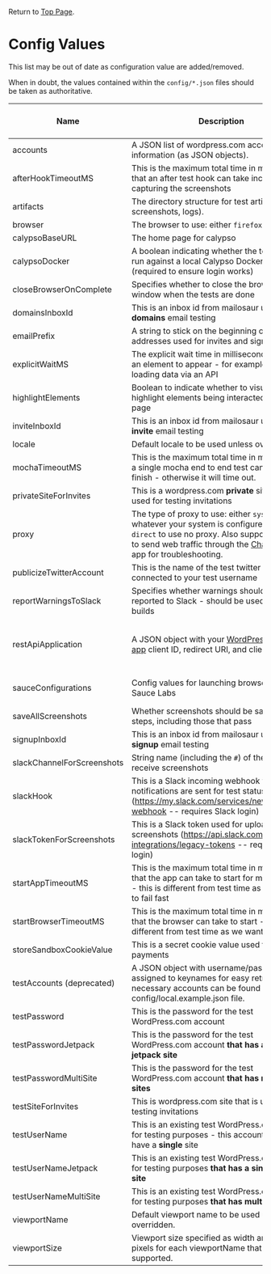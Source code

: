 Return to [Top Page](../README.md).

# Config Values

This list may be out of date as configuration value are added/removed.

When in doubt, the values contained within the `config/*.json` files should be taken as authoritative.

| Name                       | Description                                                                                                                                                                                                                                              | Example                                                                                                                                                                     | Required                        | Store in file? |
| -------------------------- | -------------------------------------------------------------------------------------------------------------------------------------------------------------------------------------------------------------------------------------------------------- | --------------------------------------------------------------------------------------------------------------------------------------------------------------------------- | ------------------------------- | -------------- |
| accounts                   | A JSON list of wordpress.com account information (as JSON objects).                                                                                                                                                                                      | [ { "username": "username", "password": "password", "site": "site.wordpress.com", "features": [] }, { "email": "passwordless@gmail.com", "features": [ "passwordless" ] } ] | No                              | **NO**         |
| afterHookTimeoutMS         | This is the maximum total time in milliseconds that an after test hook can take including capturing the screenshots                                                                                                                                      | 20000                                                                                                                                                                       | Yes                             | Yes            |
| artifacts                  | The directory structure for test artifacts (video, screenshots, logs).                                                                                                                                                                                   | { 'screenshots': 'screenshots'}                                                                                                                                             | Yes                             | Yes            |
| browser                    | The browser to use: either `firefox` or `chrome`                                                                                                                                                                                                         | `chrome`                                                                                                                                                                    | Yes                             | Yes            |
| calypsoBaseURL             | The home page for calypso                                                                                                                                                                                                                                | <https://wordpress.com>                                                                                                                                                     | Yes                             | Yes            |
| calypsoDocker              | A boolean indicating whether the tests will be run against a local Calypso Docker instance (required to ensure login works)                                                                                                                              | true                                                                                                                                                                        | No                              | Yes            |
| closeBrowserOnComplete     | Specifies whether to close the browser window when the tests are done                                                                                                                                                                                    | `true`                                                                                                                                                                      | Yes                             | Yes            |
| domainsInboxId             | This is an inbox id from mailosaur used for **domains** email testing                                                                                                                                                                                    | sad34id44ss                                                                                                                                                                 | Yes                             | **NO**         |
| emailPrefix                | A string to stick on the beginning of the e-mail addresses used for invites and signups                                                                                                                                                                  | username                                                                                                                                                                    | No                              | **NO**         |
| explicitWaitMS             | The explicit wait time in milliseconds to wait for an element to appear - for example a widget loading data via an API                                                                                                                                   | 10000                                                                                                                                                                       | Yes                             | Yes            |
| highlightElements          | Boolean to indicate whether to visually highlight elements being interacted with on the page                                                                                                                                                             | true                                                                                                                                                                        | No                              | Yes            |
| inviteInboxId              | This is an inbox id from mailosaur used for **invite** email testing                                                                                                                                                                                     | sad34id44ss                                                                                                                                                                 | Yes                             | **NO**         |
| locale                     | Default locale to be used unless overridden.                                                                                                                                                                                                             | en                                                                                                                                                                          | Yes                             | Yes            |
| mochaTimeoutMS             | This is the maximum total time in milliseconds a single mocha end to end test can take to finish - otherwise it will time out.                                                                                                                           | 120000                                                                                                                                                                      | Yes                             | Yes            |
| privateSiteForInvites      | This is a wordpress.com **private** site that is used for testing invitations                                                                                                                                                                            | e2eflowtestingprivate.wordpress.com                                                                                                                                         | Yes                             | **NO**         |
| proxy                      | The type of proxy to use: either `system` to use whatever your system is configured to use, or `direct` to use no proxy. Also supports `charles` to send web traffic through the [Charles Proxy](https://www.charlesproxy.com/) app for troubleshooting. | `direct`                                                                                                                                                                    | Yes                             | Yes            |
| publicizeTwitterAccount    | This is the name of the test twitter account connected to your test username                                                                                                                                                                             | @endtoendtesting                                                                                                                                                            | Yes                             | **NO**         |
| reportWarningsToSlack      | Specifies whether warnings should be reported to Slack - should be used for CI builds                                                                                                                                                                    | `false`                                                                                                                                                                     | Yes                             | Yes            |
| restApiApplication         | A JSON object with your [WordPress REST API app](https://developer.wordpress.com/apps/) client ID, redirect URI, and client secret                                                                                                                       | {"client_id": "YOUR_CLIENT_ID", "redirect_uri": "YOUR_REDIRECT_URI", "client_secret": "YOUR CLIENT_SECRET"}                                                                 | Yes (for REST API scripts only) | **NO**         |
| sauceConfigurations        | Config values for launching browsers on Sauce Labs                                                                                                                                                                                                       | `{ "osx-chrome": { "browserName": "chrome", "platform": "OS X 10.11", "screenResolution": "2048x1536", "version": "50.0" } }`                                               | Yes (if using Sauce)            | Yes            |
| saveAllScreenshots         | Whether screenshots should be saved for all steps, including those that pass                                                                                                                                                                             | `false`                                                                                                                                                                     | Yes                             | Yes            |
| signupInboxId              | This is an inbox id from mailosaur used for **signup** email testing                                                                                                                                                                                     | sad34id44ss                                                                                                                                                                 | Yes                             | **NO**         |
| slackChannelForScreenshots | String name (including the `#`) of the channel to receive screenshots                                                                                                                                                                                    | #e2eflowtesting-notif                                                                                                                                                       | No                              | Yes            |
| slackHook                  | This is a Slack incoming webhook where notifications are sent for test status (<https://my.slack.com/services/new/incoming-webhook> -- requires Slack login)                                                                                             | <https://hooks.slack.com/services/XXXXXXXX/XXXXXXXXX/XXXXXXXXXXXXXXXXXXXXXXXX>                                                                                              | No                              | **NO**         |
| slackTokenForScreenshots   | This is a Slack token used for uploading screenshots (<https://api.slack.com/custom-integrations/legacy-tokens> -- requires Slack login)                                                                                                                 | XXXX-XXXXXXXXXX-XXXXXXXXXX-XXXXXXXXXXX-XXXXXXXXXX                                                                                                                           | No                              | **NO**         |
| startAppTimeoutMS          | This is the maximum total time in milliseconds that the app can take to start for mobile testing - this is different from test time as we want it to fail fast                                                                                           | 240000                                                                                                                                                                      | Yes (for app testing only)      | Yes            |
| startBrowserTimeoutMS      | This is the maximum total time in milliseconds that the browser can take to start - this is different from test time as we want it to fail fast                                                                                                          | 30000                                                                                                                                                                       | Yes                             | Yes            |
| storeSandboxCookieValue    | This is a secret cookie value used for testing payments                                                                                                                                                                                                  |                                                                                                                                                                             | No                              | **NO**         |
| testAccounts (deprecated)  | A JSON object with username/password pairs assigned to keynames for easy retrieval. The necessary accounts can be found in the config/local.example.json file.                                                                                           | {"defaultUser": ["username1","password1"], "multiSiteUser": ["username2","password2"] }                                                                                     | No                              | **NO**         |
| testPassword               | This is the password for the test WordPress.com account                                                                                                                                                                                                  | testpassword\$\$\$%###                                                                                                                                                      | Yes                             | **NO**         |
| testPasswordJetpack        | This is the password for the test WordPress.com account **that has a single jetpack site**                                                                                                                                                               | testpassword\$\$\$%###                                                                                                                                                      | Yes                             | **NO**         |
| testPasswordMultiSite      | This is the password for the test WordPress.com account **that has multiple sites**                                                                                                                                                                      | testpassword\$\$\$%###                                                                                                                                                      | Yes                             | **NO**         |
| testSiteForInvites         | This is wordpress.com site that is used for testing invitations                                                                                                                                                                                          | e2eflowtesting.wordpress.com                                                                                                                                                | Yes                             | **NO**         |
| testUserName               | This is an existing test WordPress.com account for testing purposes - this account should have a **single** site                                                                                                                                         | testuser123                                                                                                                                                                 | Yes                             | **NO**         |
| testUserNameJetpack        | This is an existing test WordPress.com account for testing purposes **that has a single jetpack site**                                                                                                                                                   | testuser123                                                                                                                                                                 | Yes                             | **NO**         |
| testUserNameMultiSite      | This is an existing test WordPress.com account for testing purposes **that has multiple sites**                                                                                                                                                          | testuser123                                                                                                                                                                 | Yes                             | **NO**         |
| viewportName               | Default viewport name to be used unless overridden.                                                                                                                                                                                                      | desktop                                                                                                                                                                     | Yes                             | Yes            |
| viewportSize               | Viewport size specified as width and height in pixels for each viewportName that is supported.                                                                                                                                                           | desktop                                                                                                                                                                     | No                              | Yes            |

<!-- When adding new rows, run the following command to sort the rows by alphabetical order:

cd test/e2e/docs
head -n 49  config_values.md | tail +9 | sort --field-separator=\| --key=1

Adjust the value of `head -n <x>` to be the last row of the table to be sorted.
Adjust the value of `tail +x` to be the first row of the table to be sorted.

 -->
